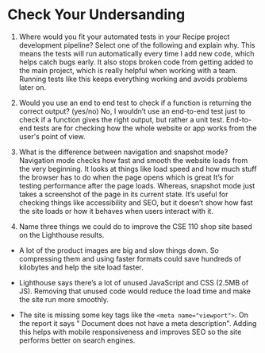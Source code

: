 # Check Your Undersanding

1. Where would you fit your automated tests in your Recipe project development pipeline? Select one of the following and explain why.
This means the tests will run automatically every time I add new code, which helps catch bugs early. It also stops broken code from getting added to the main project, which is really helpful when working with a team. Running tests like this keeps everything working and avoids problems later on.

2. Would you use an end to end test to check if a function is returning the correct output? (yes/no)
No, I wouldn’t use an end-to-end test just to check if a function gives the right output, but rather a unit test. End-to-end tests are for checking how the whole website or app works from the user's point of view. 

3. What is the difference between navigation and snapshot mode?
Navigation mode checks how fast and smooth the website loads from the very beginning. It looks at things like load speed and how much stuff the browser has to do when the page opens which is great It’s for testing performance after the page loads. Whereas, snapshot mode just takes a screenshot of the page in its current state. It’s useful for checking things like accessibility and SEO, but it doesn’t show how fast the site loads or how it behaves when users interact with it.

4. Name three things we could do to improve the CSE 110 shop site based on the Lighthouse results.

* A lot of the product images are big and slow things down. So compressing them and using faster formats could save hundreds of kilobytes and help the site load faster.

* Lighthouse says there’s a lot of unused JavaScript and CSS (2.5MB of JS). Removing that unused code would reduce the load time and make the site run more smoothly.

* The site is missing some key tags like the `<meta name="viewport">`. On the report it says "
Document does not have a meta description". Adding this helps with mobile responsiveness and improves SEO so the site performs better on search engines.




